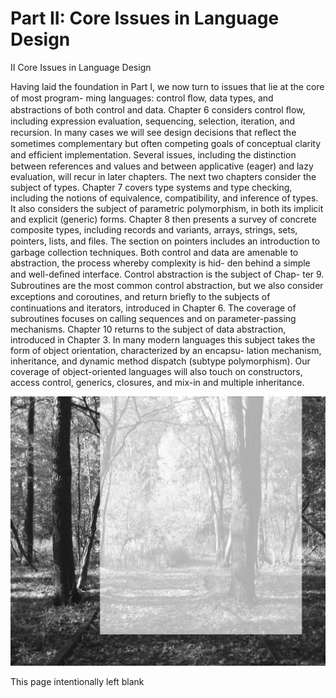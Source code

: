 # Part II: Core Issues in Language Design

II Core Issues in Language Design

Having laid the foundation in Part I, we now turn to issues that lie at the core of most program- ming languages: control ﬂow, data types, and abstractions of both control and data. Chapter 6 considers control ﬂow, including expression evaluation, sequencing, selection, iteration, and recursion. In many cases we will see design decisions that reﬂect the sometimes complementary but often competing goals of conceptual clarity and efﬁcient implementation. Several issues, including the distinction between references and values and between applicative (eager) and lazy evaluation, will recur in later chapters. The next two chapters consider the subject of types. Chapter 7 covers type systems and type checking, including the notions of equivalence, compatibility, and inference of types. It also considers the subject of parametric polymorphism, in both its implicit and explicit (generic) forms. Chapter 8 then presents a survey of concrete composite types, including records and variants, arrays, strings, sets, pointers, lists, and ﬁles. The section on pointers includes an introduction to garbage collection techniques. Both control and data are amenable to abstraction, the process whereby complexity is hid- den behind a simple and well-deﬁned interface. Control abstraction is the subject of Chap- ter 9. Subroutines are the most common control abstraction, but we also consider exceptions and coroutines, and return brieﬂy to the subjects of continuations and iterators, introduced in Chapter 6. The coverage of subroutines focuses on calling sequences and on parameter-passing mechanisms. Chapter 10 returns to the subject of data abstraction, introduced in Chapter 3. In many modern languages this subject takes the form of object orientation, characterized by an encapsu- lation mechanism, inheritance, and dynamic method dispatch (subtype polymorphism). Our coverage of object-oriented languages will also touch on constructors, access control, generics, closures, and mix-in and multiple inheritance.

![Uncaptioned Image page 254 xref 2554](images/page_254_uncaptioned_img_2554.jpeg)

This page intentionally left blank

